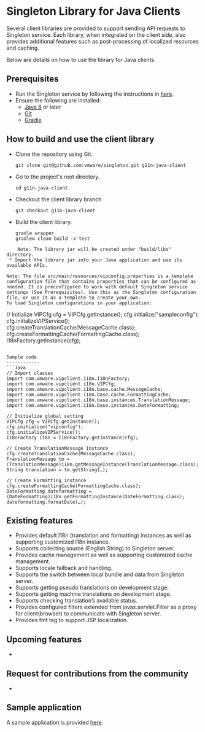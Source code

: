 Singleton Library for Java Clients
============

Several client libraries are provided to support sending API requests to Singleton service. Each library, when integrated on the client side, also provides additional features such as post-processing of localized resources and caching.

Below are details on how to use the library for Java clients.

Prerequisites
------------
 * Run the Singleton service by following the instructions in [here](https://github.com/vmware/singleton/blob/master/README.md).
 * Ensure the following are installed:     
    - [Java 8](https://www.oracle.com/technetwork/java/javase/downloads/jdk8-downloads-2133151.html) or later
    - [Git](https://git-scm.com/downloads)
    - [Gradle](https://gradle.org/install/)

How to build and use the client library
------------
 * Clone the repository using Git.
    ```
    git clone git@github.com:vmware/singleton.git g11n-java-client
    ```
 * Go to the project's root directory.
    ```
    cd g11n-java-client
    ```
 * Checkout the client library branch
    ```
    git checkout g11n-java-client
    ```
 * Build the client library.
    ```
    gradle wrapper
    gradlew clean build -x test
```
    Note: The library jar will be created under "build/libs" directory.
 * Import the library jar into your Java application and use its available APIs.

Note: The file src/main/resources/vipconfig.properties is a template configuration file that contains properties that can be configured as needed. It is preconfigured to work with default Singleton service settings (See Prerequisites). Use this as the Singleton configuration file, or use it as a template to create your own. 
To load Singleton configurations in your application:
   ```
   // Initialize
		VIPCfg cfg = VIPCfg.getInstance();
		cfg.initialize("sampleconfig");
		cfg.initializeVIPService();
		cfg.createTranslationCache(MessageCache.class);
		cfg.createFormattingCache(FormattingCache.class);
		I18nFactory.getInstance(cfg);

   ```

Sample code
------------
```Java
// Import classes
import com.vmware.vipclient.i18n.I18nFactory;
import com.vmware.vipclient.i18n.VIPCfg;
import com.vmware.vipclient.i18n.base.cache.MessageCache;
import com.vmware.vipclient.i18n.base.cache.FormattingCache;
import com.vmware.vipclient.i18n.base.instances.TranslationMessage;
import com.vmware.vipclient.i18n.base.instances.DateFormatting;

// Initialize global setting
VIPCfg cfg = VIPCfg.getInstance();
cfg.initialize("vipconfig");
cfg.initializeVIPService();
I18nFactory i18n = I18nFactory.getInstance(cfg);

// Create TranslationMessage Instance
cfg.createTranslationCache(MessageCache.class);
TranslationMessage tm = (TranslationMessage)i18n.getMessageInstance(TranslationMessage.class);
String translation = tm.getString(…);

// Create Formatting instance
cfg.createFormattingCache(FormattingCache.class);
DateFormatting dateformatting = (DateFormatting)i18n.getFormattingInstance(DateFormatting.class);
dateformatting.formatDate(…);
```

Existing features
------------
 * Provides default I18n (translation and formatting) instances as well as supporting customized I18n instance.
 * Supports collecting source (English String) to Singleton server.
 * Provides cache management as well as supporting customized cache management.
 * Supports locale fallback and handling.
 * Supports the switch between local bundle and data from Singleton server.
 * Supports getting pseudo translations on development stage.
 * Supports getting machine translations on development stage.
 * Supports checking translation’s available status.
 * Provides configured filters extended from javax.servlet.Filter as a proxy for client(browser) to communicate with Singleton server.
 * Provides fmt tag to support JSP localization.

Upcoming features 
------------
 * <TO DO: Add upcoming features if any>

Request for contributions from the community
------------
 * 
   
Sample application
------------
 A sample application is provided [here](https://github.com/vmware/singleton/tree/g11n-java-client/sample-client-app).